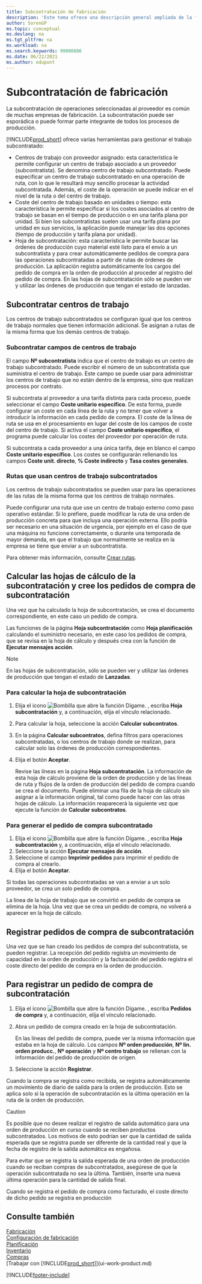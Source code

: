 ```yaml
---
title: Subcontratación de fabricación
description: 'Este tema ofrece una descripción general ampliada de la funcionalidad ampliada de la subcontratación en Business Central, incluidos los campos del centro de trabajo y la ruta.'
author: SorenGP
ms.topic: conceptual
ms.devlang: na
ms.tgt_pltfrm: na
ms.workload: na
ms.search.keywords: 99000886
ms.date: 06/22/2021
ms.author: edupont
---
```

# Subcontratación de fabricación

La subcontratación de operaciones seleccionadas al proveedor es común de muchas empresas de fabricación. La subcontratación puede ser esporádica o puede formar parte integrante de todos los procesos de producción.

[!INCLUDE[prod_short](includes/prod_short.md)] ofrece varias herramientas para gestionar el trabajo subcontratado:  

- Centros de trabajo con proveedor asignado: esta característica le permite configurar un centro de trabajo asociado a un proveedor (subcontratista). Se denomina centro de trabajo subcontratado. Puede especificar un centro de trabajo subcontratado en una operación de ruta, con lo que le resultará muy sencillo procesar la actividad subcontratada. Además, el coste de la operación se puede indicar en el nivel de la ruta o del centro de trabajo.  
- Coste del centro de trabajo basado en unidades o tiempo: esta característica le permite especificar si los costes asociados al centro de trabajo se basan en el tiempo de producción o en una tarifa plana por unidad. Si bien los subcontratistas suelen usar una tarifa plana por unidad en sus servicios, la aplicación puede manejar las dos opciones (tiempo de producción y tarifa plana por unidad).  
- Hoja de subcontratación: esta característica le permite buscar las órdenes de producción cuyo material esté listo para el envío a un subcontratista y para crear automáticamente pedidos de compra para las operaciones subcontratadas a partir de rutas de órdenes de producción. La aplicación registra automáticamente los cargos del pedido de compra en la orden de producción al proceder al registro del pedido de compra. En las hojas de subcontratación sólo se pueden ver y utilizar las órdenes de producción que tengan el estado de lanzadas.  

## Subcontratar centros de trabajo  
Los centros de trabajo subcontratados se configuran igual que los centros de trabajo normales que tienen información adicional. Se asignan a rutas de la misma forma que los demás centros de trabajo.  

### Subcontratar campos de centros de trabajo  
El campo **Nº subcontratista** indica que el centro de trabajo es un centro de trabajo subcontratado. Puede escribir el número de un subcontratista que suministra el centro de trabajo. Este campo se puede usar para administrar los centros de trabajo que no están dentro de la empresa, sino que realizan procesos por contrato.  

Si subcontrata al proveedor a una tarifa distinta para cada proceso, puede seleccionar el campo **Coste unitario específico**. De esta forma, puede configurar un coste en cada línea de la ruta y no tener que volver a introducir la información en cada pedido de compra. El coste de la línea de ruta se usa en el procesamiento en lugar del coste de los campos de coste del centro de trabajo. Si activa el campo **Coste unitario específico**, el programa puede calcular los costes del proveedor por operación de ruta.  

Si subcontrata a cada proveedor a una única tarifa, deje en blanco el campo **Coste unitario específico**. Los costes se configurarán rellenando los campos **Coste unit. directo**, **% Coste indirecto** y **Tasa costes generales**.  

### Rutas que usan centros de trabajo subcontratados  
Los centros de trabajo subcontratados se pueden usar para las operaciones de las rutas de la misma forma que los centros de trabajo normales.  

Puede configurar una ruta que use un centro de trabajo externo como paso operativo estándar. Si lo prefiere, puede modificar la ruta de una orden de producción concreta para que incluya una operación externa. Ello podría ser necesario en una situación de urgencia, por ejemplo en el caso de que una máquina no funcione correctamente, o durante una temporada de mayor demanda, en que el trabajo que normalmente se realiza en la empresa se tiene que enviar a un subcontratista.  

Para obtener más información, consulte [Crear rutas](production-how-to-create-routings.md).  

## Calcular las hojas de cálculo de la subcontratación y cree los pedidos de compra de subcontratación  
Una vez que ha calculado la hoja de subcontratación, se crea el documento correspondiente, en este caso un pedido de compra.  

Las funciones de la página **Hoja subcontratación** como **Hoja planificación** calculando el suministro necesario, en este caso los pedidos de compra, que se revisa en la hoja de cálculo y después crea con la función de **Ejecutar mensajes acción**.  

> [!NOTE]  
>  En las hojas de subcontratación, sólo se pueden ver y utilizar las órdenes de producción que tengan el estado de **Lanzadas**.  

### Para calcular la hoja de subcontratación  
1.  Elija el icono ![Bombilla que abre la función Dígame.](media/ui-search/search_small.png "Dígame qué desea hacer") , escriba **Hoja subcontratación** y, a continuación, elija el vínculo relacionado.  
2.  Para calcular la hoja, seleccione la acción **Calcular subcontratos**.  
3.  En la página **Calcular subcontratos**, defina filtros para operaciones subcontratadas, o los centros de trabajo donde se realizan, para calcular solo las órdenes de producción correspondientes.  
4.  Elija el botón **Aceptar**.  

    Revise las líneas en la página **Hoja subcontratación**. La información de esta hoja de cálculo proviene de la orden de producción y de las líneas de ruta y flujos de la orden de producción del pedido de compra cuando se crea el documento. Puede eliminar una fila de la hoja de cálculo sin asignar a la información original, tal como puede hacer con las otras hojas de cálculo. La información reaparecerá la siguiente vez que ejecute la función de **Calcular subcontratos**.  

### Para generar el pedido de compra subcontratado  
1.  Elija el icono ![Bombilla que abre la función Dígame.](media/ui-search/search_small.png "Dígame qué desea hacer") , escriba **Hoja subcontratación** y, a continuación, elija el vínculo relacionado.  
2.  Seleccione la acción **Ejecutar mensajes de acción**.  
3.  Seleccione el campo **Imprimir pedidos** para imprimir el pedido de compra al crearlo.  
4.  Elija el botón **Aceptar**.  

Si todas las operaciones subcontratadas se van a enviar a un solo proveedor, se crea un solo pedido de compra.  

La línea de la hoja de trabajo que se convirtió en pedido de compra se elimina de la hoja. Una vez que se crea un pedido de compra, no volverá a aparecer en la hoja de cálculo.  

## Registrar pedidos de compra de subcontratación  
Una vez que se han creado los pedidos de compra del subcontratista, se pueden registrar. La recepción del pedido registra un movimiento de capacidad en la orden de producción y la facturación del pedido registra el coste directo del pedido de compra en la orden de producción.  

## Para registrar un pedido de compra de subcontratación  
1.  Elija el icono ![Bombilla que abre la función Dígame.](media/ui-search/search_small.png "Dígame qué desea hacer") , escriba **Pedidos de compra** y, a continuación, elija el vínculo relacionado.  
2.  Abra un pedido de compra creado en la hoja de subcontratación.  

    En las líneas del pedido de compra, puede ver la misma información que estaba en la hoja de cálculo. Los campos **Nº orden producción**, **Nº lín. orden producc.**, **Nº operación** y **Nº centro trabajo** se rellenan con la información del pedido de producción de origen.  

3.  Seleccione la acción **Registrar**.  

Cuando la compra se registra como recibida, se registra automáticamente un movimiento de diario de salida para la orden de producción. Esto se aplica solo si la operación de subcontratación es la última operación en la ruta de la orden de producción.  

> [!CAUTION]  
>  Es posible que no desee realizar el registro de salida automático para una orden de producción en curso cuando se reciben productos subcontratados. Los motivos de esto podrían ser que la cantidad de salida esperada que se registra puede ser diferente de la cantidad real y que la fecha de registro de la salida automática es engañosa.  
>   
>  Para evitar que se registra la salida esperada de una orden de producción cuando se reciban compras de subcontratados, asegúrese de que la operación subcontratada no sea la última. También, inserte una nueva última operación para la cantidad de salida final.  

Cuando se registra el pedido de compra como facturado, el coste directo de dicho pedido se registra en producción  

## Consulte también  
[Fabricación](production-manage-manufacturing.md)    
[Configuración de fabricación](production-configure-production-processes.md)  
[Planificación](production-planning.md)      
[Inventario](inventory-manage-inventory.md)  
[Compras](purchasing-manage-purchasing.md)  
[Trabajar con [!INCLUDE[prod_short](includes/prod_short.md)]](ui-work-product.md)


[!INCLUDE[footer-include](includes/footer-banner.md)]
